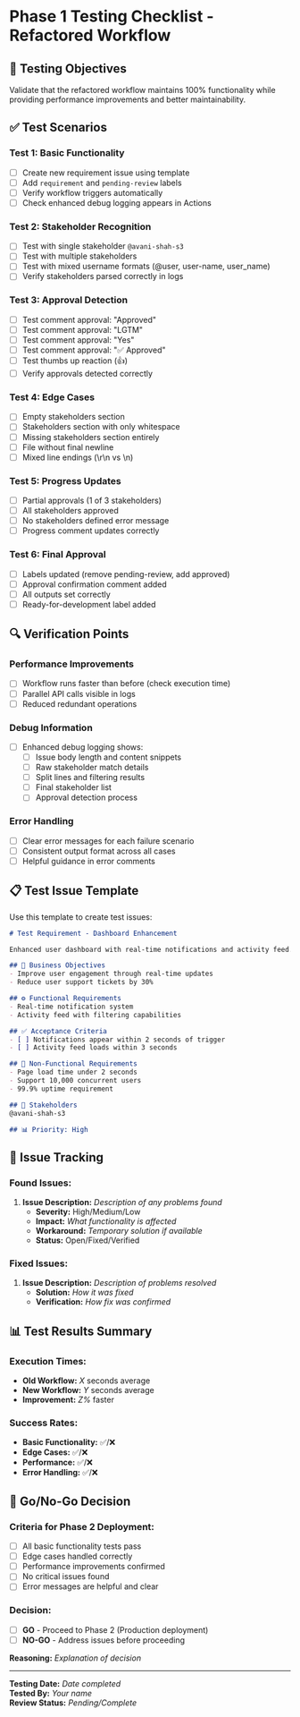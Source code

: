 # Phase 1 Testing Checklist - Refactored Workflow

## 🎯 Testing Objectives
Validate that the refactored workflow maintains 100% functionality while providing performance improvements and better maintainability.

## ✅ Test Scenarios

### **Test 1: Basic Functionality**
- [ ] Create new requirement issue using template
- [ ] Add `requirement` and `pending-review` labels
- [ ] Verify workflow triggers automatically
- [ ] Check enhanced debug logging appears in Actions

### **Test 2: Stakeholder Recognition**
- [ ] Test with single stakeholder `@avani-shah-s3`
- [ ] Test with multiple stakeholders
- [ ] Test with mixed username formats (@user, user-name, user_name)
- [ ] Verify stakeholders parsed correctly in logs

### **Test 3: Approval Detection**
- [ ] Test comment approval: "Approved"
- [ ] Test comment approval: "LGTM" 
- [ ] Test comment approval: "Yes"
- [ ] Test comment approval: "✅ Approved"
- [ ] Test thumbs up reaction (👍)
- [ ] Verify approvals detected correctly

### **Test 4: Edge Cases**
- [ ] Empty stakeholders section
- [ ] Stakeholders section with only whitespace
- [ ] Missing stakeholders section entirely
- [ ] File without final newline
- [ ] Mixed line endings (\r\n vs \n)

### **Test 5: Progress Updates**
- [ ] Partial approvals (1 of 3 stakeholders)
- [ ] All stakeholders approved
- [ ] No stakeholders defined error message
- [ ] Progress comment updates correctly

### **Test 6: Final Approval**
- [ ] Labels updated (remove pending-review, add approved)
- [ ] Approval confirmation comment added
- [ ] All outputs set correctly
- [ ] Ready-for-development label added

## 🔍 Verification Points

### **Performance Improvements**
- [ ] Workflow runs faster than before (check execution time)
- [ ] Parallel API calls visible in logs
- [ ] Reduced redundant operations

### **Debug Information**
- [ ] Enhanced debug logging shows:
  - [ ] Issue body length and content snippets
  - [ ] Raw stakeholder match details
  - [ ] Split lines and filtering results
  - [ ] Final stakeholder list
  - [ ] Approval detection process

### **Error Handling**
- [ ] Clear error messages for each failure scenario
- [ ] Consistent output format across all cases
- [ ] Helpful guidance in error comments

## 📋 Test Issue Template

Use this template to create test issues:

```markdown
# Test Requirement - Dashboard Enhancement

Enhanced user dashboard with real-time notifications and activity feed.

## 🎯 Business Objectives  
- Improve user engagement through real-time updates
- Reduce user support tickets by 30%

## ⚙️ Functional Requirements
- Real-time notification system
- Activity feed with filtering capabilities

## ✅ Acceptance Criteria
- [ ] Notifications appear within 2 seconds of trigger
- [ ] Activity feed loads within 3 seconds

## 🔧 Non-Functional Requirements
- Page load time under 2 seconds
- Support 10,000 concurrent users
- 99.9% uptime requirement

## 👥 Stakeholders
@avani-shah-s3

## 📊 Priority: High
```

## 🐛 Issue Tracking

### Found Issues:
1. **Issue Description:** _Description of any problems found_
   - **Severity:** High/Medium/Low
   - **Impact:** _What functionality is affected_
   - **Workaround:** _Temporary solution if available_
   - **Status:** Open/Fixed/Verified

### Fixed Issues:
1. **Issue Description:** _Description of problems resolved_
   - **Solution:** _How it was fixed_
   - **Verification:** _How fix was confirmed_

## 📊 Test Results Summary

### Execution Times:
- **Old Workflow:** _X_ seconds average
- **New Workflow:** _Y_ seconds average  
- **Improvement:** _Z%_ faster

### Success Rates:
- **Basic Functionality:** ✅/❌
- **Edge Cases:** ✅/❌  
- **Performance:** ✅/❌
- **Error Handling:** ✅/❌

## 🎯 Go/No-Go Decision

### Criteria for Phase 2 Deployment:
- [ ] All basic functionality tests pass
- [ ] Edge cases handled correctly
- [ ] Performance improvements confirmed
- [ ] No critical issues found
- [ ] Error messages are helpful and clear

### **Decision:** 
- [ ] **GO** - Proceed to Phase 2 (Production deployment)
- [ ] **NO-GO** - Address issues before proceeding

**Reasoning:** _Explanation of decision_

---

**Testing Date:** _Date completed_  
**Tested By:** _Your name_  
**Review Status:** _Pending/Complete_